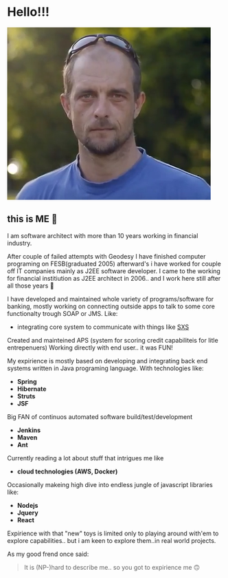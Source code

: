 # Hello!!!
![image](img/svemirko.jpg)
## this is **ME** :slightly_smiling_face:

I am software architect with more than 10 years working in financial industry.


After couple of failed attempts with Geodesy I have finished computer programing on FESB(graduated 2005) afterward's
i have worked for couple off IT companies mainly as J2EE software developer.
I came to the working for financial institiution as J2EE architect in 2006.. and I work here still after all those years :slightly_smiling_face:

I have developed and maintained whole variety of programs/software for banking, mostly working on connecting outside apps to talk to some core functionalty trough SOAP or JMS. 
Like: 

* integrating core system to communicate with things like [SXS](https://see.asseco.com/sectors/public-telco-utilities/security/sxs-630/)

Created and mainteined APS (system for scoring credit capabiliteis for litle entrepenuers) 
Working directly with end user.. it was FUN!

My expirience is mostly based on developing and integrating back end systems written in Java programing language.
With technologies like:
* **Spring** 
* **Hibernate** 
* **Struts**  
* **JSF**


Big FAN of continuos automated software build/test/development
* **Jenkins**
* **Maven** 
* **Ant**


Currently reading a lot about stuff that intrigues me like

* **cloud technologies (AWS, Docker)** 

Occasionally makeing high dive into endless jungle of javascript libraries like: 

* **Nodejs**
* **Jquery** 
* **React**  

Expirience with that "new" toys is limited only to playing around with'em to explore capabilities.. 
but i am keen to explore them..in real world projects.


As my good frend once said:
>It is (NP-)hard to describe me.. so you got to expirience me :upside_down_face: 

